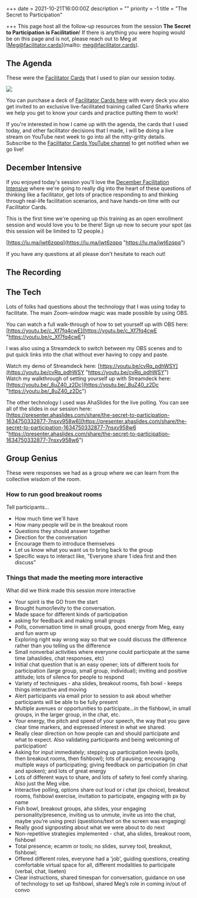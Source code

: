 +++
date = 2021-10-21T16:00:00Z
description = ""
priority = -1
title = "The Secret to Participation"

+++
This page host all the follow-up resources from the session **The Secret to Participation is Facilitation**! If there is anything you were hoping would be on this page and is not, please reach out to Meg at [Meg@facilitator.cards](mailto: meg@facilitator.cards).

## The Agenda

These were the [Facilitator Cards](https://shop.facilitator.cards/products/starter-deck) that I used to plan our session today.

![](/img/blog/img_9519.JPG)

You can purchase a deck of [Facilitator Cards here](shop.facilitator.cards) with every deck you also get invited to an exclusive live-facilitated training called Card Sharks where we help you get to know your cards and practice putting them to work!

If you're interested in how I came up with the agenda, the cards that I used today, and other facilitator decisions that I made, I will be doing a live stream on YouTube next week to go into all the nitty-gritty details. Subscribe to the [Facilitator Cards YouTube channel](https://www.youtube.com/facilitatorcards) to get notified when we go live!

## December Intensive

If you enjoyed today's session you'll love the [December Facilitation Intensive](https://lu.ma/iwt6zqpq) where we're going to really dig into the heart of these questions of thinking like a facilitator, get lots of practice responding to and thinking through real-life facilitation scenarios, and have hands-on time with our Facilitator Cards.

This is the first time we're opening up this training as an open enrollment session and would love you to be there! Sign up now to secure your spot (as this session will be limited to 12 people.)

[https://lu.ma/iwt6zqpq](https://lu.ma/iwt6zqpq "https://lu.ma/iwt6zqpq")

If you have any questions at all please don't hesitate to reach out!

## The Recording

## The Tech

Lots of folks had questions about the technology that I was using today to facilitate. The main Zoom-window magic was made possible by using OBS.

You can watch a full walk-through of how to set yourself up with OBS here: [https://youtu.be/c_Xf7fq4cwE](https://youtu.be/c_Xf7fq4cwE "https://youtu.be/c_Xf7fq4cwE")

I was also using a Streamdeck to switch between my OBS scenes and to put quick links into the chat without ever having to copy and paste.

Watch my demo of Streamdeck here: [https://youtu.be/cvRq_pdhWSY](https://youtu.be/cvRq_pdhWSY "https://youtu.be/cvRq_pdhWSY")  
Watch my walkthrough of setting yourself up with Streamdeck here: [https://youtu.be/_8uZ40_z2Dc](https://youtu.be/_8uZ40_z2Dc "https://youtu.be/_8uZ40_z2Dc")

The other technology I used was AhaSlides for the live polling. You can see all of the slides in our session here: [https://presenter.ahaslides.com/share/the-secret-to-participation-1634750332877-7nsxv958w6](https://presenter.ahaslides.com/share/the-secret-to-participation-1634750332877-7nsxv958w6 "https://presenter.ahaslides.com/share/the-secret-to-participation-1634750332877-7nsxv958w6")

## Group Genius

These were responses we had as a group where we can learn from the collective wisdom of the room.

### How to run good breakout rooms

Tell participants...

* How much time we'll have
* How many people will be in the breakout room
* Questions they should answer together
* Direction for the conversation
* Encourage them to introduce themselves
* Let us know what you want us to bring back to the group
* Specific ways to interact like, "Everyone share 1 idea first and then discuss”

### Things that made the meeting more interactive

What did we think made this session more interactive

* Your spirit is the GO from the start
* Brought humor/levity to the conversation.
* Made space for different kinds of participation
* asking for feedback and making small groups
* Polls, conversation time in small groups, good energy from Meg, easy and fun warm up
* Exploring right way wrong way so that we could discuss the difference rather than you telling us the difference
* Small nonverbal activities where everyone could participate at the same time (ahaslides, chat responses, etc)
* Initial chat question that is an easy opener; lots of different tools for participation (large group, small group, individual); inviting and positive attitude; lots of silence for people to respond
* Variety of techniques - aha slides, breakout rooms, fish bowl - keeps things interactive and moving
* Alert participants via email prior to session to ask about whether participants will be able to be fully present
* Multiple avenues or opportunities to participate...in the fishbowl, in small groups, in the larger group, in the chat, etc.
* Your energy, the pitch and speed of your speech, the way that you gave clear time markers, and expressed interest in what we shared.
* Really clear direction on how people can and should participate and what to expect. Also validating participants and being welcoming of participation!
* Asking for input immediately; stepping up participation levels (polls, then breakout rooms, then fishbowl); lots of pausing; encouraging multiple ways of participating; giving feedback on participation (in chat and spoken); and lots of great energy
* Lots of different ways to share, and lots of safety to feel comfy sharing. Also just the Meg vibe.
* Interactive polling, options share out loud or i chat (px choice), breakout rooms, fishbowl exercise, invitation to participate, engaging with px by name
* Fish bowl, breakout groups, aha slides, your engaging personality/presence, inviting us to unmute, invite us into the chat, maybe you’re using prezi (questions/text on the screen was engaging)
* Really good signposting about what we were about to do next
* Non-repetitive strategies implemented - chat, aha slides, breakout room, fishbowl
* Total presence; ecamm or tools; no slides, survey tool, breakout, fishbowl;
* Offered different roles, everyone had a 'job', guiding questions, creating comfortable virtual space for all, different modalities to participate (verbal, chat, liseten)
* Clear instructions, shared timespan for conversation, guidance on use of technology to set up fishbowl, shared Meg’s role in coming in/out of convo
